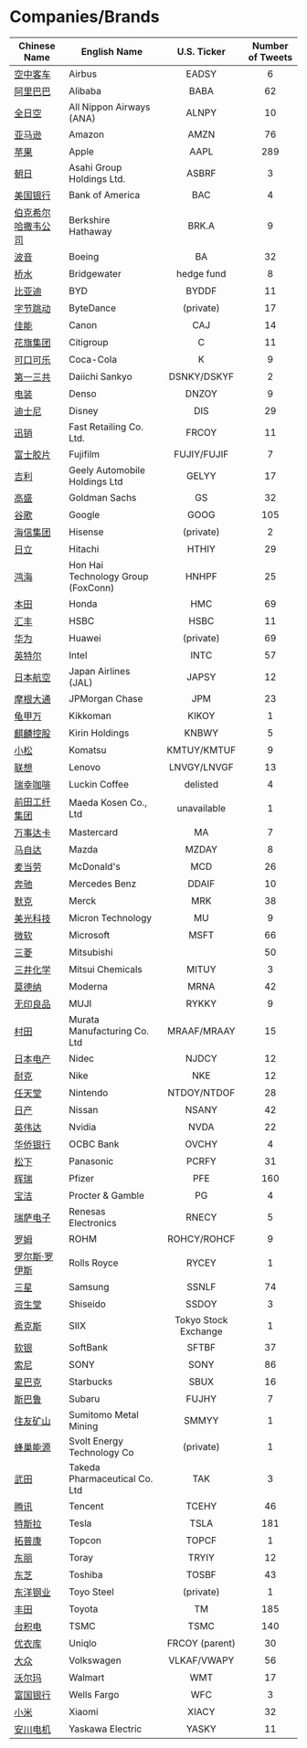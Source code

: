 # Companies/Brands  
        
| Chinese Name | English Name | U.S. Ticker | Number of Tweets |
| ----- | ----- | :---: | :---: |
| [空中客车](空中客车.md) | Airbus | EADSY | 6 |
| [阿里巴巴](阿里巴巴.md) | Alibaba | BABA | 62 |
| [全日空](全日空.md) | All Nippon Airways (ANA) | ALNPY | 10 |
| [亚马逊](亚马逊.md) | Amazon | AMZN | 76 |
| [苹果](苹果.md) | Apple | AAPL | 289 |
| [朝日](朝日.md) | Asahi Group Holdings Ltd. | ASBRF | 3 |
| [美国银行](美国银行.md) | Bank of America | BAC | 4 |
| [伯克希尔哈撒韦公司](伯克希尔哈撒韦公司.md) | Berkshire Hathaway | BRK.A | 9 |
| [波音](波音.md) | Boeing | BA | 32 |
| [桥水](桥水.md) | Bridgewater | hedge fund | 8 |
| [比亚迪](比亚迪.md) | BYD | BYDDF | 11 |
| [字节跳动](字节跳动.md) | ByteDance | (private) | 17 |
| [佳能](佳能.md) | Canon | CAJ | 14 |
| [花旗集团](花旗集团.md) | Citigroup | C | 11 |
| [可口可乐](可口可乐.md) | Coca-Cola | K | 9 |
| [第一三共](第一三共.md) | Daiichi Sankyo | DSNKY/DSKYF | 2 |
| [电装](电装.md) | Denso | DNZOY | 9 |
| [迪士尼](迪士尼.md) | Disney | DIS | 29 |
| [迅销](迅销.md) | Fast Retailing Co. Ltd. | FRCOY | 11 |
| [富士胶片](富士胶片.md) | Fujifilm | FUJIY/FUJIF | 7 |
| [吉利](吉利.md) | Geely Automobile Holdings Ltd | GELYY | 17 |
| [高盛](高盛.md) | Goldman Sachs | GS | 32 |
| [谷歌](谷歌.md) | Google | GOOG | 105 |
| [海信集团](海信集团.md) | Hisense | (private) | 2 |
| [日立](日立.md) | Hitachi | HTHIY | 29 |
| [鸿海](鸿海.md) | Hon Hai Technology Group (FoxConn) | HNHPF | 25 |
| [本田](本田.md) | Honda | HMC | 69 |
| [汇丰](汇丰.md) | HSBC | HSBC | 11 |
| [华为](华为.md) | Huawei | (private) | 69 |
| [英特尔](英特尔.md) | Intel | INTC | 57 |
| [日本航空](日本航空.md) | Japan Airlines (JAL) | JAPSY | 12 |
| [摩根大通](摩根大通.md) | JPMorgan Chase | JPM | 23 |
| [龟甲万](龟甲万.md) | Kikkoman | KIKOY | 1 |
| [麒麟控股](麒麟控股.md) | Kirin Holdings | KNBWY | 5 |
| [小松](小松.md) | Komatsu | KMTUY/KMTUF | 9 |
| [联想](联想.md) | Lenovo | LNVGY/LNVGF | 13 |
| [瑞幸咖啡](瑞幸咖啡.md) | Luckin Coffee | delisted | 4 |
| [前田工纤集团](前田工纤集团.md) | Maeda Kosen Co., Ltd | unavailable | 1 |
| [万事达卡](万事达卡.md) | Mastercard | MA | 7 |
| [马自达](马自达.md) | Mazda | MZDAY | 8 |
| [麦当劳](麦当劳.md) | McDonald's | MCD | 26 |
| [奔驰](奔驰.md) | Mercedes Benz | DDAIF | 10 |
| [默克](默克.md) | Merck | MRK | 38 |
| [美光科技](美光科技.md) | Micron Technology | MU | 9 |
| [微软](微软.md) | Microsoft | MSFT | 66 |
| [三菱](三菱.md) | Mitsubishi |  | 50 |
| [三井化学](三井化学.md) | Mitsui Chemicals | MITUY | 3 |
| [莫德纳](莫德纳.md) | Moderna | MRNA | 42 |
| [无印良品](无印良品.md) | MUJI | RYKKY | 9 |
| [村田](村田.md) | Murata Manufacturing Co. Ltd | MRAAF/MRAAY | 15 |
| [日本电产](日本电产.md) | Nidec | NJDCY | 12 |
| [耐克](耐克.md) | Nike | NKE | 12 |
| [任天堂](任天堂.md) | Nintendo | NTDOY/NTDOF | 28 |
| [日产](日产.md) | Nissan | NSANY | 42 |
| [英伟达](英伟达.md) | Nvidia | NVDA | 22 |
| [华侨银行](华侨银行.md) | OCBC Bank | OVCHY | 4 |
| [松下](松下.md) | Panasonic | PCRFY | 31 |
| [辉瑞](辉瑞.md) | Pfizer | PFE | 160 |
| [宝洁](宝洁.md) | Procter & Gamble | PG | 4 |
| [瑞萨电子](瑞萨电子.md) | Renesas Electronics | RNECY | 5 |
| [罗姆](罗姆.md) | ROHM | ROHCY/ROHCF | 9 |
| [罗尔斯·罗伊斯](罗尔斯·罗伊斯.md) | Rolls Royce | RYCEY | 1 |
| [三星](三星.md) | Samsung | SSNLF | 74 |
| [资生堂](资生堂.md) | Shiseido | SSDOY | 3 |
| [希克斯](希克斯.md) | SIIX | Tokyo Stock Exchange | 1 |
| [软银](软银.md) | SoftBank | SFTBF | 37 |
| [索尼](索尼.md) | SONY | SONY | 86 |
| [星巴克](星巴克.md) | Starbucks | SBUX | 16 |
| [斯巴鲁](斯巴鲁.md) | Subaru | FUJHY | 7 |
| [住友矿山](住友矿山.md) | Sumitomo Metal Mining | SMMYY | 1 |
| [蜂巢能源](蜂巢能源.md) | Svolt Energy Technology Co | (private) | 1 |
| [武田](武田.md) | Takeda Pharmaceutical Co. Ltd | TAK | 3 |
| [腾讯](腾讯.md) | Tencent | TCEHY | 46 |
| [特斯拉](特斯拉.md) | Tesla | TSLA | 181 |
| [拓普康](拓普康.md) | Topcon | TOPCF | 1 |
| [东丽](东丽.md) | Toray | TRYIY | 12 |
| [东芝](东芝.md) | Toshiba | TOSBF | 43 |
| [东洋钢业](东洋钢业.md) | Toyo Steel | (private) | 1 |
| [丰田](丰田.md) | Toyota | TM | 185 |
| [台积电](台积电.md) | TSMC | TSMC | 140 |
| [优衣库](优衣库.md) | Uniqlo | FRCOY (parent) | 30 |
| [大众](大众.md) | Volkswagen | VLKAF/VWAPY | 56 |
| [沃尔玛](沃尔玛.md) | Walmart | WMT | 17 |
| [富国银行](富国银行.md) | Wells Fargo | WFC | 3 |
| [小米](小米.md) | Xiaomi | XIACY | 32 |
| [安川电机](安川电机.md) | Yaskawa Electric | YASKY | 11 |
